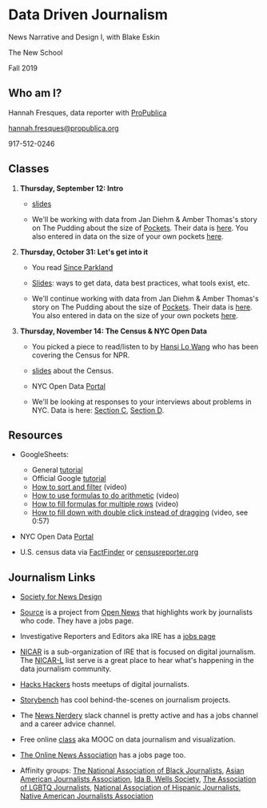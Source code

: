 # Data Driven Journalism
News Narrative and Design I, with Blake Eskin

The New School

Fall 2019

## Who am I?
Hannah Fresques, data reporter with [ProPublica](https://propublica.org)

hannah.fresques@propublica.org

917-512-0246

## Classes
1. **Thursday, September 12: Intro** 

	* [slides](https://docs.google.com/presentation/d/13ZOKIvIK0nEqAZIAmmN4B1pC8hkKDBnkpuTdDD-7rTs/edit#slide=id.p)
	
	* We'll be working with data from Jan Diehm & Amber Thomas's story on The Pudding about the size of [Pockets](https://pudding.cool/2018/08/pockets/). Their data is [here](https://docs.google.com/spreadsheets/d/1vJrndtT4DZ1rIh60D5RMTIdHeNH6XPVloZmIhh0QYV0/edit?usp=sharing). You also entered in data on the size of your own pockets [here](https://docs.google.com/spreadsheets/d/1G-k56Lmw2h-9aeEtABqKvrlpkqdvWktjc7_jIBq-_LU/edit#gid=1270903360).

2. **Thursday, October 31: Let's get into it**
	
	* You read [Since Parkland](https://sinceparkland.org/)
	
	* [Slides](https://docs.google.com/presentation/d/1OPLYbD5R8LspnGxGJwUfKrs-UDuOvBadrJFPxcaaFqQ/edit?usp=sharing): ways to get data, data best practices, what tools exist, etc. 
		
	* We'll continue working with data from Jan Diehm & Amber Thomas's story on The Pudding about the size of [Pockets](https://pudding.cool/2018/08/pockets/). Their data is [here](https://docs.google.com/spreadsheets/d/1vJrndtT4DZ1rIh60D5RMTIdHeNH6XPVloZmIhh0QYV0/edit?usp=sharing). You also entered in data on the size of your own pockets [here](https://docs.google.com/spreadsheets/d/1G-k56Lmw2h-9aeEtABqKvrlpkqdvWktjc7_jIBq-_LU/edit#gid=1270903360).
	
3. **Thursday, November 14: The Census & NYC Open Data**

	* You picked a piece to read/listen to by [Hansi Lo Wang](https://www.npr.org/people/177498291/hansi-lo-wang) who has been covering the Census for NPR.
	
	* [slides](https://docs.google.com/presentation/d/1m024DrP2_lNhFE2DEnA55bcgGZQxJuArofz-zkWDP_I/edit?usp=sharing) about the Census. 
	
	* NYC Open Data [Portal](https://opendata.cityofnewyork.us/)
	
	* We'll be looking at responses to your interviews about problems in NYC. Data is here: [Section C](https://docs.google.com/spreadsheets/d/1jq1ByIVtrgJDAobtNRd8OjsUSLn3m0uSSDSDUWUZMSI/edit?usp=sharing), [Section D](https://docs.google.com/spreadsheets/d/1DisKRN-Aeixjf5mg2KjIVsai8FB2HkfSEIfHjHafzlY/edit?usp=sharing). 
	
## Resources

* GoogleSheets: 
	* General [tutorial](https://training.npr.org/visual/what-to-do-with-a-big-pile-of-data/)
	* Official Google [tutorial](https://gsuite.google.com/learning-center/products/sheets/get-started/)
	* [How to sort and filter](https://www.youtube.com/watch?v=2AHSkCUgyB4) (video) 
	* [How to use formulas to do arithmetic](https://www.youtube.com/watch?v=A6MmdLR3VK0&vl=en) (video)
	* [How to fill formulas for multiple rows](https://www.youtube.com/watch?v=UCwRPrl2azw) (video)
	* [How to fill down with double click instead of dragging](https://youtu.be/2-QJD7GADSM?t=47) (video, see 0:57)


* NYC Open Data [Portal](https://opendata.cityofnewyork.us/)

* U.S. census data via [FactFinder](https://factfinder.census.gov/faces/nav/jsf/pages/index.xhtml) or [censusreporter.org](https://censusreporter.org/)


## Journalism Links

* [Society for News Design](https://www.snd.org/)

* [Source](https://source.opennews.org/) is a project from [Open News](https://opennews.org/) that highlights work by journalists who code. They have a jobs page.

* Investigative Reporters and Editors aka IRE has a [jobs page](https://www.ire.org/jobs)

* [NICAR](https://www.ire.org/nicar/) is a sub-organization of IRE that is focused on  digital journalism. The [NICAR-L](https://www.ire.org/resource-center/listservs/subscribe-nicar-l/) list serve is a great place to hear what's happening in the data journalism community.

* [Hacks Hackers](https://hackshackers.com/) hosts meetups of digital journalists.

* [Storybench](http://www.storybench.org/) has cool behind-the-scenes on journalism projects.

* The [News Nerdery](http://newsnerdery.org/) slack channel is pretty active and has a jobs channel and a career advice channel.

* Free online [class](https://journalismcourses.org/DATA0819.html) aka MOOC on data journalism and visualization. 

* [The Online News Association](https://journalists.org/) has a jobs page too.

* Affinity groups: [The National Association of Black Journalists](http://www.nabj.org/), [Asian American Journalists Association](https://www.aaja.org/), [Ida B. Wells Society](http://idabwellssociety.org/), [The Association of LGBTQ Journalists](http://www.nlgja.org/), [National Association of Hispanic Journalists](http://www.nahj.org/), [Native American Journalists Association](http://www.naja.com/)
